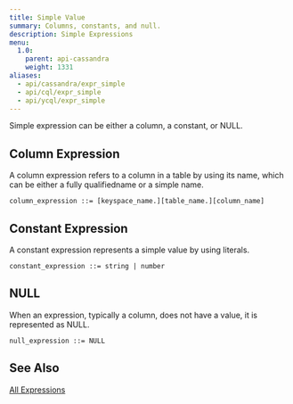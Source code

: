 ```yaml
---
title: Simple Value
summary: Columns, constants, and null.
description: Simple Expressions
menu:
  1.0:
    parent: api-cassandra
    weight: 1331
aliases:
  - api/cassandra/expr_simple
  - api/cql/expr_simple
  - api/ycql/expr_simple
---
```


Simple expression can be either a column, a constant, or NULL.

## Column Expression
A column expression refers to a column in a table by using its name, which can be either a fully qualifiedname or a simple name.  
```
column_expression ::= [keyspace_name.][table_name.][column_name]
```

## Constant Expression

A constant expression represents a simple value by using literals.  
```
constant_expression ::= string | number
```

## NULL

When an expression, typically a column, does not have a value, it is represented as NULL.  
```
null_expression ::= NULL
```

## See Also
[All Expressions](..#expressions)
